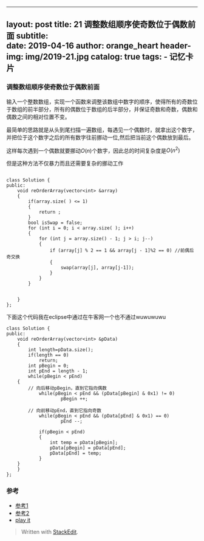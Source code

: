 
---
layout:     post
title:      21 调整数组顺序使奇数位于偶数前面
subtitle:    
date:       2019-04-16
author:     orange_heart
header-img: img/2019-21.jpg
catalog: true
tags:
    - 记忆卡片
---

### 调整数组顺序使奇数位于偶数前面

输入一个整数数组，实现一个函数来调整该数组中数字的顺序，使得所有的奇数位于数组的前半部分，所有的偶数位于数组的后半部分，并保证奇数和奇数，偶数和偶数之间的相对位置不变。

最简单的思路就是从头到尾扫描一遍数组，每遇见一个偶数时，就拿出这个数字，并把位于这个数字之后的所有数字往前挪动一位,然后把当前这个偶数放到最后。

这样每次遇到一个偶数就要挪动$O(n)$个数字，因此总的时间复杂度是$O(n^2)$

但是这种方法不仅暴力而且还需要复杂的挪动工作

```objc

```
```objc
class Solution {
public:
    void reOrderArray(vector<int> &array)
    {
        if(array.size( ) <= 1)
        {
            return ;
        }
        bool isSwap = false;
        for (int i = 0; i < array.size( ); i++)
        {
            for (int j = array.size() - 1; j > i; j--)
            {
                if (array[j] % 2 == 1 && array[j - 1]%2 == 0) //前偶后奇交换
                {
                    swap(array[j], array[j-1]);
                }
            }
        }


    }
};
```
下面这个代码我在eclipse中通过在牛客网一个也不通过wuwuwuwu
```objc
class Solution {
public:
    void reOrderArray(vector<int> &pData)
    {
        int length=pData.size();
        if(length == 0)
            return;
        int pBegin = 0;
        int pEnd = length - 1;
        while(pBegin < pEnd)
    {
        // 向后移动pBegin，直到它指向偶数
            while(pBegin < pEnd && (pData[pBegin] & 0x1) != 0)
                    pBegin ++;

        // 向前移动pEnd，直到它指向奇数
            while(pBegin < pEnd && (pData[pEnd] & 0x1) == 0)
                    pEnd --;

            if(pBegin < pEnd)
            {
                int temp = pData[pBegin];
                pData[pBegin] = pData[pEnd];
                pData[pEnd] = temp;
            }
    }
    }
};
```

### 参考

- [参考1](https://github.com/zhedahht/CodingInterviewChinese2)
- [参考2](https://github.com/gatieme/CodingInterviews)
- [play it](https://www.nowcoder.com/practice/beb5aa231adc45b2a5dcc5b62c93f593?tpId=13&tqId=11166&rp=2&ru=/ta/coding-interviews&qru=/ta/coding-interviews/question-ranking&tPage=1)



> Written with [StackEdit](https://stackedit.io/).


<!--stackedit_data:
eyJoaXN0b3J5IjpbLTEzNjA5Mzc4MDEsNDY5MTEwOTQ5LDE2Mj
cyNjU0NzMsLTEwMDA4NDQwOTEsLTE1ODE2NTU1ODNdfQ==
-->